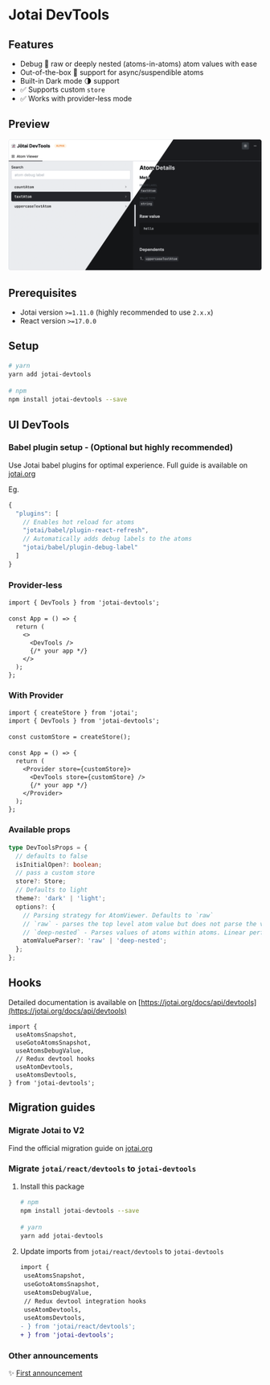 # Jotai DevTools

## Features

- Debug 🐞 raw or deeply nested (atoms-in-atoms) atom values with ease
- Out-of-the-box 🔌 support for async/suspendible atoms
- Built-in Dark mode 🌗 support
- ✅ Supports custom `store`
- ✅ Works with provider-less mode

## Preview

<p>
    <a href="https://www.npmjs.com/package/jotai-devtools">
      <img alt="Jotai DevTools Screenshot" src="./docs/internal/demo-screenshot.png" width="750"/>
  </a>
</p>

## Prerequisites

- Jotai version `>=1.11.0` (highly recommended to use `2.x.x`)
- React version `>=17.0.0`

## Setup

```sh
# yarn
yarn add jotai-devtools

# npm
npm install jotai-devtools --save
```

## UI DevTools

### Babel plugin setup - (Optional but highly recommended)

Use Jotai babel plugins for optimal experience. Full guide is available on
[jotai.org](https://jotai.org/docs/tools/babel)

Eg.

```ts
{
  "plugins": [
    // Enables hot reload for atoms
    "jotai/babel/plugin-react-refresh",
    // Automatically adds debug labels to the atoms
    "jotai/babel/plugin-debug-label"
  ]
}
```

### Provider-less

```tsx
import { DevTools } from 'jotai-devtools';

const App = () => {
  return (
    <>
      <DevTools />
      {/* your app */}
    </>
  );
};
```

### With Provider

```tsx
import { createStore } from 'jotai';
import { DevTools } from 'jotai-devtools';

const customStore = createStore();

const App = () => {
  return (
    <Provider store={customStore}>
      <DevTools store={customStore} />
      {/* your app */}
    </Provider>
  );
};
```

### Available props

```ts
type DevToolsProps = {
  // defaults to false
  isInitialOpen?: boolean;
  // pass a custom store
  store?: Store;
  // Defaults to light
  theme?: 'dark' | 'light';
  options?: {
    // Parsing strategy for AtomViewer. Defaults to `raw`
    // `raw` - parses the top level atom value but does not parse the values of atoms within atoms
    // `deep-nested` - Parses values of atoms within atoms. Linear performance curve. Bigger the object, the slower the performance
    atomValueParser?: 'raw' | 'deep-nested';
  };
};
```

## Hooks

Detailed documentation is available on
[https://jotai.org/docs/api/devtools](https://jotai.org/docs/api/devtools)

```tsx
import {
  useAtomsSnapshot,
  useGotoAtomsSnapshot,
  useAtomsDebugValue,
  // Redux devtool hooks
  useAtomDevtools,
  useAtomsDevtools,
} from 'jotai-devtools';
```

## Migration guides

### Migrate Jotai to V2

Find the official migration guide on
[jotai.org](https://jotai.org/docs/guides/migrating-to-v2-api)

### Migrate `jotai/react/devtools` to `jotai-devtools`

1. Install this package

   ```sh
   # npm
   npm install jotai-devtools --save

   # yarn
   yarn add jotai-devtools
   ```

2. Update imports from `jotai/react/devtools` to `jotai-devtools`
   ```diff
   import {
    useAtomsSnapshot,
    useGotoAtomsSnapshot,
    useAtomsDebugValue,
    // Redux devtool integration hooks
    useAtomDevtools,
    useAtomsDevtools,
   - } from 'jotai/react/devtools';
   + } from 'jotai-devtools';
   ```

### Other announcements

✨ [First announcement](https://twitter.com/dai_shi/status/1611717249471246338)
